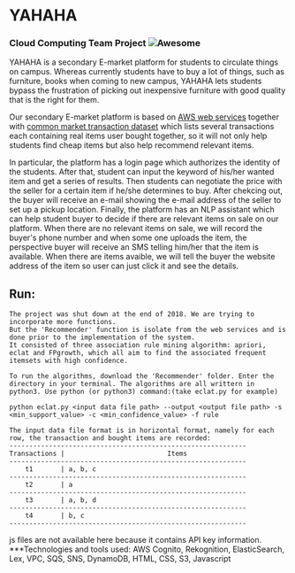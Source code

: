 # YAHAHA

### Cloud Computing Team Project ![Awesome](https://cdn.rawgit.com/sindresorhus/awesome/d7305f38d29fed78fa85652e3a63e154dd8e8829/media/badge.svg)

YAHAHA is a secondary E-market platform for students to circulate things on campus. Whereas currently students have to buy a lot of things, such as furniture, books when coming to new campus, YAHAHA lets students bypass the frustration of picking out inexpensive furniture with good quality that is the right for them. 

Our secondary E-market platform is based on [AWS web services](https://aws.amazon.com/) together with [common market transaction dataset](https://github.com/Hermionee/yahaha/blob/master/Recommender/Market_Basket_Optimisation.csv) which lists several transactions each containing real items user bought together, so it will not only help students find cheap items but also help recommend relevant items.  

In particular, the platform has a login page which authorizes the identity of the students. After that, student can input the keyword of his/her wanted item and get a series of results. Then students can negotiate the price with the seller for a certain item if he/she determines to buy. After chekcing out, the buyer will receive an e-mail showing the e-mail address of the seller to set up a pickup location. Finally, the platform has an NLP assistant which can help student buyer to decide if there are relevant items on sale on our platform. When there are no relevant items on sale, we will record the buyer's phone number and when some one uploads the item, the perspective buyer will receive an SMS telling him/her that the item is available. When there are items avaible, we will tell the buyer the website address of the item so user can just click it and see the details.

## Run: <br />
```
The project was shut down at the end of 2018. We are trying to incorporate more functions. 
But the 'Recommender' function is isolate from the web services and is done prior to the implementation of the system. 
It consisted of three association rule mining algorithm: apriori, eclat and FPgrowth, which all aim to find the associated frequent itemsets with high confidence.

To run the algorithms, download the 'Recommender' folder. Enter the directory in your terminal. The algorithms are all writtern in python3. Use python (or python3) command:(take eclat.py for example)

python eclat.py <input data file path> --output <output file path> -s <min_support_value> -c <min_confidence_value> -f rule

The input data file format is in horizontal format, namely for each row, the transaction and bought items are recorded:
------------------------------------------------------------
Transactions |                          Items               
------------------------------------------------------------
    t1       | a, b, c
------------------------------------------------------------
    t2       | a
------------------------------------------------------------
    t3       | a, b, d
------------------------------------------------------------
    t4       | b, c
------------------------------------------------------------
```
js files are not available here because it contains API key information.
***Technologies and tools used: AWS Cognito, Rekognition, ElasticSearch, Lex, VPC, SQS, SNS, DynamoDB, HTML, CSS, S3, Javascript
